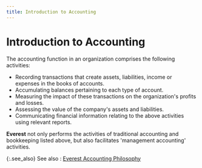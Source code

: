 ```yaml
---
title: Introduction to Accounting
---
```


# Introduction to Accounting


The accounting function in an organization comprises the following activities:

- Recording transactions  that create assets, liabilities, income or expenses in the books of accounts.
- Accumulating  balances pertaining to each type of account.
- Measuring the  impact of these transactions on the organization's profits and losses.
- Assessing the  value of the company's assets and liabilities.
- Communicating  financial information relating to the above activities using relevant  reports.



**Everest** not only performs the  activities of traditional accounting and bookkeeping listed above, but  also facilitates 'management accounting'  activities.


{:.see_also}
See also
: [Everest  Accounting Philosophy]({{site.acc_baseurl}}/introduction/everest_accounting_philosophy.html)

